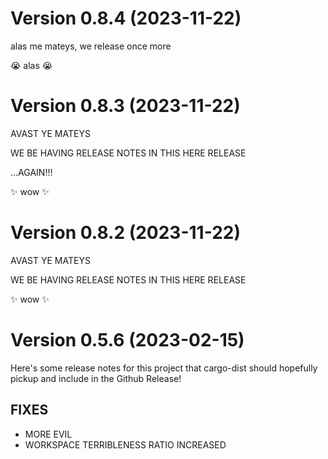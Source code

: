 # Version 0.8.4 (2023-11-22)

alas me mateys, we release once more

😭 alas 😭


# Version 0.8.3 (2023-11-22)

AVAST YE MATEYS

WE BE HAVING RELEASE NOTES IN THIS HERE RELEASE

...AGAIN!!!

✨ wow ✨


# Version 0.8.2 (2023-11-22)

AVAST YE MATEYS

WE BE HAVING RELEASE NOTES IN THIS HERE RELEASE

✨ wow ✨

# Version 0.5.6 (2023-02-15)

Here's some release notes for this project that cargo-dist should hopefully pickup and include in the Github Release!

## FIXES

* MORE EVIL
* WORKSPACE TERRIBLENESS RATIO INCREASED